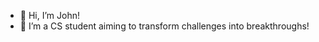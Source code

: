 - 👋 Hi, I’m John!
- 👀 I’m a CS student aiming to transform challenges into breakthroughs!
<!---
John41x/John41x is a ✨ special ✨ repository because its `README.md` (this file) appears on your GitHub profile.
You can click the Preview link to take a look at your changes.
--->
